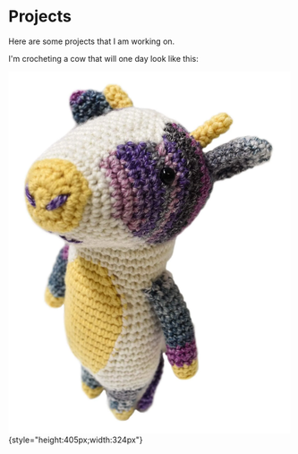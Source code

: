 # Projects

Here are some projects that I am working on. 

I'm crocheting a cow that will one day look like this:

![cow](./media/naska-cow.webp "cow"){style="height:405px;width:324px"}
